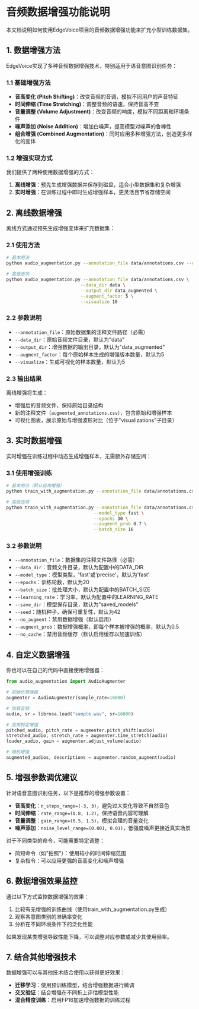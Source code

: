 # 音频数据增强功能说明

本文档说明如何使用EdgeVoice项目的音频数据增强功能来扩充小型训练数据集。

## 1. 数据增强方法

EdgeVoice实现了多种音频数据增强技术，特别适用于语音意图识别任务：

### 1.1 基础增强方法

- **音高变化 (Pitch Shifting)**：改变音频的音调，模拟不同用户的声音特征
- **时间伸缩 (Time Stretching)**：调整音频的语速，保持音高不变
- **音量调整 (Volume Adjustment)**：改变音频的响度，模拟不同距离和环境条件
- **噪声添加 (Noise Addition)**：增加白噪声，提高模型对噪声的鲁棒性
- **组合增强 (Combined Augmentation)**：同时应用多种增强方法，创造更多样化的变体

### 1.2 增强实现方式

我们提供了两种使用数据增强的方式：

1. **离线增强**：预先生成增强数据并保存到磁盘，适合小型数据集和复杂增强
2. **实时增强**：在训练过程中即时生成增强样本，更灵活且节省存储空间

## 2. 离线数据增强

离线方式通过预先生成增强变体来扩充数据集：

### 2.1 使用方法

```bash
# 基本用法
python audio_augmentation.py --annotation_file data/annotations.csv --data_dir data --output_dir data_augmented

# 高级选项
python audio_augmentation.py --annotation_file data/annotations.csv \
                            --data_dir data \
                            --output_dir data_augmented \
                            --augment_factor 5 \
                            --visualize 10
```

### 2.2 参数说明

- `--annotation_file`：原始数据集的注释文件路径（必需）
- `--data_dir`：原始音频文件目录，默认为"data"
- `--output_dir`：增强数据的输出目录，默认为"data_augmented"
- `--augment_factor`：每个原始样本生成的增强版本数量，默认为5
- `--visualize`：生成可视化的样本数量，默认为5

### 2.3 输出结果

离线增强将生成：
- 增强后的音频文件，保持原始目录结构
- 新的注释文件（`augmented_annotations.csv`），包含原始和增强样本
- 可视化图表，展示原始与增强波形对比（位于"visualizations"子目录）

## 3. 实时数据增强

实时增强在训练过程中动态生成增强样本，无需额外存储空间：

### 3.1 使用增强训练

```bash
# 基本用法（默认启用增强）
python train_with_augmentation.py --annotation_file data/annotations.csv --model_type fast

# 高级选项
python train_with_augmentation.py --annotation_file data/annotations.csv \
                                 --model_type fast \
                                 --epochs 30 \
                                 --augment_prob 0.7 \
                                 --batch_size 16
```

### 3.2 参数说明

- `--annotation_file`：数据集的注释文件路径（必需）
- `--data_dir`：音频文件目录，默认为配置中的DATA_DIR
- `--model_type`：模型类型，'fast'或'precise'，默认为'fast'
- `--epochs`：训练轮数，默认为20
- `--batch_size`：批处理大小，默认为配置中的BATCH_SIZE
- `--learning_rate`：学习率，默认为配置中的LEARNING_RATE
- `--save_dir`：模型保存目录，默认为"saved_models"
- `--seed`：随机种子，确保可重复性，默认为42
- `--no_augment`：禁用数据增强（默认启用）
- `--augment_prob`：数据增强概率，即每个样本被增强的概率，默认为0.5
- `--no_cache`：禁用音频缓存（默认启用缓存以加速训练）

## 4. 自定义数据增强

你也可以在自己的代码中直接使用增强器：

```python
from audio_augmentation import AudioAugmenter

# 初始化增强器
augmenter = AudioAugmenter(sample_rate=16000)

# 加载音频
audio, sr = librosa.load("sample.wav", sr=16000)

# 应用特定增强
pitched_audio, pitch_rate = augmenter.pitch_shift(audio)
stretched_audio, stretch_rate = augmenter.time_stretch(audio)
louder_audio, gain = augmenter.adjust_volume(audio)

# 随机增强
augmented_audios, descriptions = augmenter.random_augment(audio)
```

## 5. 增强参数调优建议

针对语音意图识别任务，以下是推荐的增强参数设置：

- **音高变化**：`n_steps_range=(-3, 3)`，避免过大变化导致不自然音色
- **时间伸缩**：`rate_range=(0.8, 1.2)`，保持语音内容可理解
- **音量调整**：`gain_range=(0.5, 1.5)`，模拟合理的音量变化
- **噪声添加**：`noise_level_range=(0.001, 0.01)`，低强度噪声更接近真实场景

对于不同类型的命令，可能需要特定调整：
- 简短命令（如"拍照"）：使用较小的时间伸缩范围
- 复杂指令：可以应用更强的音高变化和噪声增强

## 6. 数据增强效果监控

通过以下方式监控数据增强的效果：

1. 比较有无增强的训练曲线（使用train_with_augmentation.py生成）
2. 观察各意图类别的准确率变化
3. 分析在不同环境条件下的泛化性能

如果发现某类增强导致性能下降，可以调整对应参数或减少其使用频率。

## 7. 结合其他增强技术

数据增强可以与其他技术结合使用以获得更好效果：

- **迁移学习**：使用预训练模型，结合增强数据进行微调
- **交叉验证**：结合增强在不同折上评估模型性能
- **混合精度训练**：启用FP16加速增强数据的训练过程 